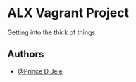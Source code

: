 
# ALX Vagrant Project 

Getting into the thick of things



## Authors

- [@Prince D Jele](https://www.github.com/umlamulankunzi)

